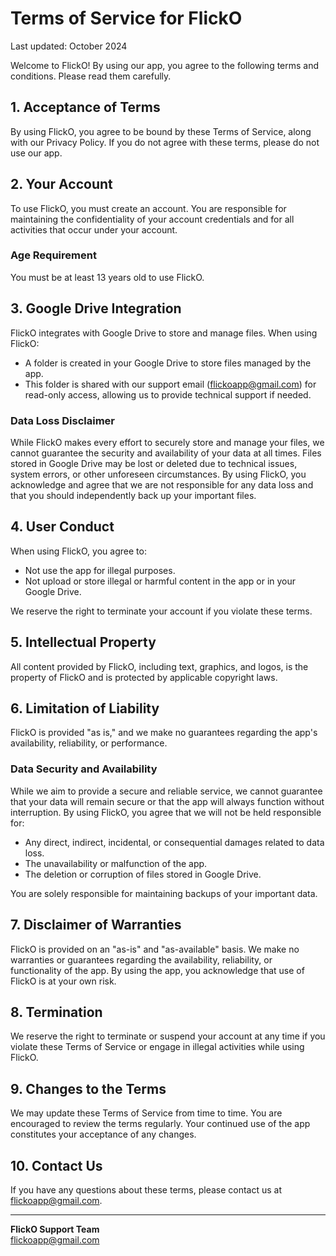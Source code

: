 # Terms of Service for FlickO

Last updated: October 2024

Welcome to FlickO! By using our app, you agree to the following terms and conditions. Please read them carefully.

## 1. Acceptance of Terms

By using FlickO, you agree to be bound by these Terms of Service, along with our Privacy Policy. If you do not agree with these terms, please do not use our app.

## 2. Your Account

To use FlickO, you must create an account. You are responsible for maintaining the confidentiality of your account credentials and for all activities that occur under your account.

### Age Requirement
You must be at least 13 years old to use FlickO.

## 3. Google Drive Integration

FlickO integrates with Google Drive to store and manage files. When using FlickO:
- A folder is created in your Google Drive to store files managed by the app.
- This folder is shared with our support email (flickoapp@gmail.com) for read-only access, allowing us to provide technical support if needed.

### Data Loss Disclaimer
While FlickO makes every effort to securely store and manage your files, we cannot guarantee the security and availability of your data at all times. Files stored in Google Drive may be lost or deleted due to technical issues, system errors, or other unforeseen circumstances. By using FlickO, you acknowledge and agree that we are not responsible for any data loss and that you should independently back up your important files.

## 4. User Conduct

When using FlickO, you agree to:
- Not use the app for illegal purposes.
- Not upload or store illegal or harmful content in the app or in your Google Drive.

We reserve the right to terminate your account if you violate these terms.

## 5. Intellectual Property

All content provided by FlickO, including text, graphics, and logos, is the property of FlickO and is protected by applicable copyright laws.

## 6. Limitation of Liability

FlickO is provided "as is," and we make no guarantees regarding the app's availability, reliability, or performance. 

### Data Security and Availability
While we aim to provide a secure and reliable service, we cannot guarantee that your data will remain secure or that the app will always function without interruption. By using FlickO, you agree that we will not be held responsible for:
- Any direct, indirect, incidental, or consequential damages related to data loss.
- The unavailability or malfunction of the app.
- The deletion or corruption of files stored in Google Drive.

You are solely responsible for maintaining backups of your important data.

## 7. Disclaimer of Warranties

FlickO is provided on an "as-is" and "as-available" basis. We make no warranties or guarantees regarding the availability, reliability, or functionality of the app. By using the app, you acknowledge that use of FlickO is at your own risk.

## 8. Termination

We reserve the right to terminate or suspend your account at any time if you violate these Terms of Service or engage in illegal activities while using FlickO.

## 9. Changes to the Terms

We may update these Terms of Service from time to time. You are encouraged to review the terms regularly. Your continued use of the app constitutes your acceptance of any changes.

## 10. Contact Us

If you have any questions about these terms, please contact us at flickoapp@gmail.com.

---

**FlickO Support Team**  
flickoapp@gmail.com

